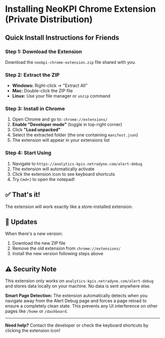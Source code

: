 # Installing NeoKPI Chrome Extension (Private Distribution)

## Quick Install Instructions for Friends

### Step 1: Download the Extension
Download the `neokpi-chrome-extension.zip` file shared with you.

### Step 2: Extract the ZIP
- **Windows:** Right-click → "Extract All"
- **Mac:** Double-click the ZIP file
- **Linux:** Use your file manager or `unzip` command

### Step 3: Install in Chrome
1. Open Chrome and go to: `chrome://extensions/`
2. **Enable "Developer mode"** (toggle in top-right corner)
3. Click **"Load unpacked"**
4. Select the extracted folder (the one containing `manifest.json`)
5. The extension will appear in your extensions list

### Step 4: Start Using
1. Navigate to `https://analytics-kpis.netradyne.com/alert-debug`
2. The extension will automatically activate
3. Click the extension icon to see keyboard shortcuts
4. Try `Cmd+J` to open the notepad!

## ✅ That's it! 
The extension will work exactly like a store-installed extension.

## 🔄 Updates
When there's a new version:
1. Download the new ZIP file
2. Remove the old extension from `chrome://extensions/`
3. Install the new version following steps above

## ⚠️ Security Note
This extension only works on `analytics-kpis.netradyne.com/alert-debug` and stores data locally on your machine. No data is sent anywhere else.

**Smart Page Detection:** The extension automatically detects when you navigate away from the Alert Debug page and forces a page reload to ensure a completely clean state. This prevents any UI interference on other pages like `/home` or `/dashboard`.

---

**Need help?** Contact the developer or check the keyboard shortcuts by clicking the extension icon!



